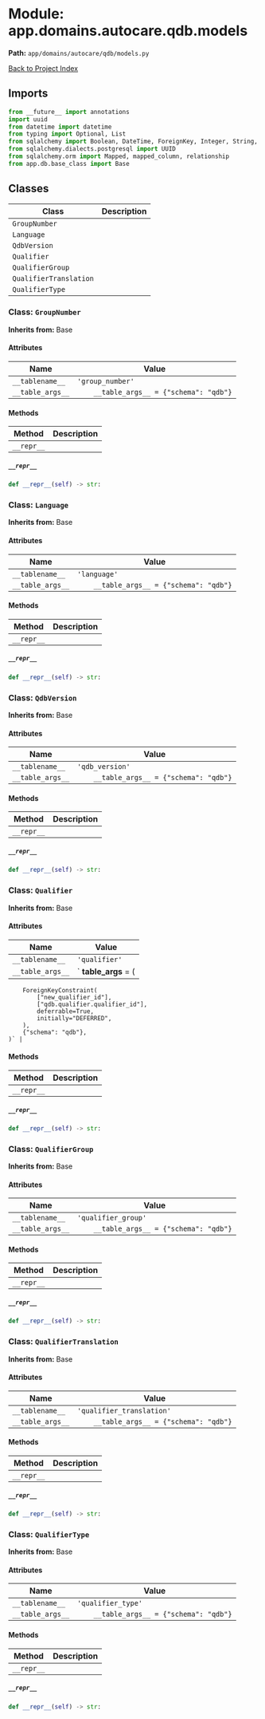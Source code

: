 # Module: app.domains.autocare.qdb.models

**Path:** `app/domains/autocare/qdb/models.py`

[Back to Project Index](../../../../../index.md)

## Imports
```python
from __future__ import annotations
import uuid
from datetime import datetime
from typing import Optional, List
from sqlalchemy import Boolean, DateTime, ForeignKey, Integer, String, ForeignKeyConstraint
from sqlalchemy.dialects.postgresql import UUID
from sqlalchemy.orm import Mapped, mapped_column, relationship
from app.db.base_class import Base
```

## Classes

| Class | Description |
| --- | --- |
| `GroupNumber` |  |
| `Language` |  |
| `QdbVersion` |  |
| `Qualifier` |  |
| `QualifierGroup` |  |
| `QualifierTranslation` |  |
| `QualifierType` |  |

### Class: `GroupNumber`
**Inherits from:** Base

#### Attributes

| Name | Value |
| --- | --- |
| `__tablename__` | `'group_number'` |
| `__table_args__` | `    __table_args__ = {"schema": "qdb"}` |

#### Methods

| Method | Description |
| --- | --- |
| `__repr__` |  |

##### `__repr__`
```python
def __repr__(self) -> str:
```

### Class: `Language`
**Inherits from:** Base

#### Attributes

| Name | Value |
| --- | --- |
| `__tablename__` | `'language'` |
| `__table_args__` | `    __table_args__ = {"schema": "qdb"}` |

#### Methods

| Method | Description |
| --- | --- |
| `__repr__` |  |

##### `__repr__`
```python
def __repr__(self) -> str:
```

### Class: `QdbVersion`
**Inherits from:** Base

#### Attributes

| Name | Value |
| --- | --- |
| `__tablename__` | `'qdb_version'` |
| `__table_args__` | `    __table_args__ = {"schema": "qdb"}` |

#### Methods

| Method | Description |
| --- | --- |
| `__repr__` |  |

##### `__repr__`
```python
def __repr__(self) -> str:
```

### Class: `Qualifier`
**Inherits from:** Base

#### Attributes

| Name | Value |
| --- | --- |
| `__tablename__` | `'qualifier'` |
| `__table_args__` | `    __table_args__ = (
        ForeignKeyConstraint(
            ["new_qualifier_id"],
            ["qdb.qualifier.qualifier_id"],
            deferrable=True,
            initially="DEFERRED",
        ),
        {"schema": "qdb"},
    )` |

#### Methods

| Method | Description |
| --- | --- |
| `__repr__` |  |

##### `__repr__`
```python
def __repr__(self) -> str:
```

### Class: `QualifierGroup`
**Inherits from:** Base

#### Attributes

| Name | Value |
| --- | --- |
| `__tablename__` | `'qualifier_group'` |
| `__table_args__` | `    __table_args__ = {"schema": "qdb"}` |

#### Methods

| Method | Description |
| --- | --- |
| `__repr__` |  |

##### `__repr__`
```python
def __repr__(self) -> str:
```

### Class: `QualifierTranslation`
**Inherits from:** Base

#### Attributes

| Name | Value |
| --- | --- |
| `__tablename__` | `'qualifier_translation'` |
| `__table_args__` | `    __table_args__ = {"schema": "qdb"}` |

#### Methods

| Method | Description |
| --- | --- |
| `__repr__` |  |

##### `__repr__`
```python
def __repr__(self) -> str:
```

### Class: `QualifierType`
**Inherits from:** Base

#### Attributes

| Name | Value |
| --- | --- |
| `__tablename__` | `'qualifier_type'` |
| `__table_args__` | `    __table_args__ = {"schema": "qdb"}` |

#### Methods

| Method | Description |
| --- | --- |
| `__repr__` |  |

##### `__repr__`
```python
def __repr__(self) -> str:
```
